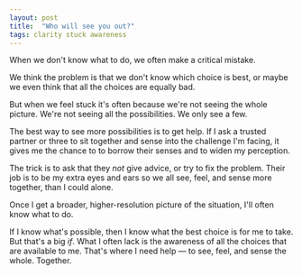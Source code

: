 ```yaml
---
layout: post
title:  "Who will see you out?"
tags: clarity stuck awareness
---
```


When we don't know what to do, we often make a critical mistake.

We think the problem is that we don't know which choice is best, or maybe we even think that all the choices are equally bad.

But when we feel stuck it's often because we're not seeing the whole picture. We're not seeing all the possibilities. We only see a few.

The best way to see more possibilities is to get help. If I ask a trusted partner or three to sit together and sense into the challenge I'm facing, it gives me the chance to to borrow their senses and to widen my perception.

The trick is to ask that they *not* give advice, or try to fix the problem. Their job is to be my extra eyes and ears so we all see, feel, and sense more together, than I could alone.

Once I get a broader, higher-resolution picture of the situation, I'll often know what to do.

If I know what's possible, then I know what the best choice is for me to take. But that's a big *if*. What I often lack is the awareness of all the choices that are available to me. That's where I need help — to see, feel, and sense the whole. Together.